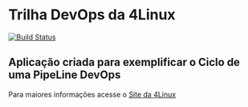 # Trilha DevOps da 4Linux

<!-- Altere a Flag abaixo com sua URL do Travis -->
[![Build Status](https://travis-ci.org/thiagoalcav/DevOpsLab-HelloWorld.svg?branch=master)](https://travis-ci.org/thiagoalcav/DevOpsLab-HelloWorld.svg?branch=master)

## Aplicação criada para exemplificar o Ciclo de uma PipeLine DevOps


Para maiores informações acesse o [Site da 4Linux](https://www.4linux.com.br/cursos/devops)
